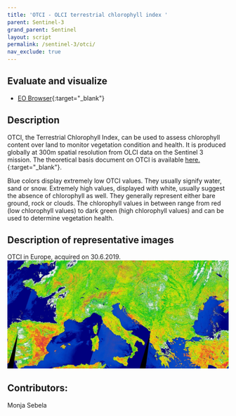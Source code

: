 ```yaml
---
title: 'OTCI - OLCI terrestrial chlorophyll index '
parent: Sentinel-3
grand_parent: Sentinel
layout: script
permalink: /sentinel-3/otci/
nav_exclude: true
---
```



## Evaluate and visualize
 - [EO Browser](https://apps.sentinel-hub.com/eo-browser/?lat=44.868&lng=11.415&zoom=7&time=2019-06-30&preset=2_OTCI&datasource=Sentinel-3%20OLCI){:target="_blank"}   

## Description
OTCI, the Terrestrial Chlorophyll Index, can be used to assess chlorophyll content over land to monitor vegetation condition and health. 
It is produced globally at 300m spatial resolution from OLCI data on the Sentinel 3 mission. 
The theoretical basis document on OTCI is available [here.](https://sentinel.esa.int/documents/247904/349589/OLCI_L2_ATBD_OLCI_Terrestrial_Chlorophyll_Index.pdf){:target="_blank"}. 

Blue colors display extremely low OTCI values. They usually signify water, sand or snow. 
Extremely high values, displayed with white, usually suggest the absence of chlorophyll as well. They generally represent either bare ground, rock or clouds. 
The chlorophyll values in between range from red (low chlorophyll values) to dark green (high chlorophyll values) and can be used to determine vegetation health. 

## Description of representative images

OTCI in Europe, acquired on 30.6.2019. 
![OTCI in Europe](fig/fig1.jpg)

## Contributors:
Monja Sebela 

